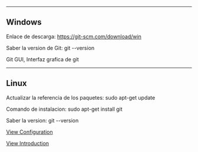 
-----------------------------------------------------------------
Windows
-----------------------------------------------------------------

Enlace de descarga: 
https://git-scm.com/download/win

Saber la version de Git:
git --version

Git GUI, Interfaz grafica de git


-----------------------------------------------------------------
Linux
-----------------------------------------------------------------

Actualizar la referencia de los paquetes: 
sudo apt-get update

Comando de instalacion: 
sudo apt-get install git

Saber la version:
git --version

[View Configuration](Configuration.md)

[View Introduction](Introduction.md)